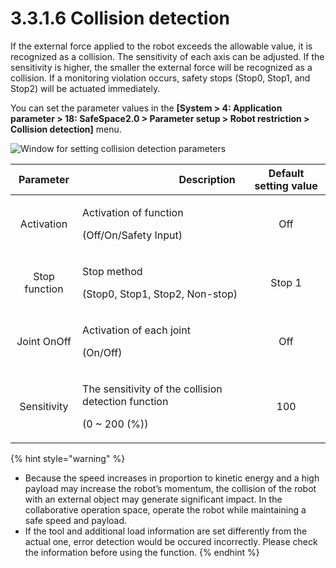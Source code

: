 ﻿# 3.3.1.6 Collision detection

If the external force applied to the robot exceeds the allowable value, it is recognized as a collision. The sensitivity of each axis can be adjusted. If the sensitivity is higher, the smaller the external force will be recognized as a collision. If a monitoring violation occurs, safety stops (Stop0, Stop1, and Stop2) will be actuated immediately.

You can set the parameter values in the **\[System > 4: Application parameter > 18: SafeSpace2.0 > Parameter setup > Robot restriction > Collision detection]** menu.

![Window for setting collision detection parameters](../../../_assets/col-det.PNG)

| **Parameter** | 　　　　　　　　　**Description**                                                  |  **Default setting value** |
| :------: | ---------------------------------------------------------------- | :---------: |
| Activation | <p>Activation of function</p><p>(Off/On/Safety Input)</p> |   Off  |
| Stop function |   <p>Stop method</p><p>(Stop0, Stop1, Stop2, Non-stop)</p>  | Stop 1 |
| Joint OnOff |   <p>Activation of each joint</p><p>(On/Off)</p>  |  Off |
| Sensitivity |   <p>The sensitivity of the collision detection function</p><p>(0 ~ 200 (%))</p>  |  100 |

{% hint style="warning" %}
* Because the speed increases in proportion to kinetic energy and a high payload may increase the robot’s momentum, the collision of the robot with an external object may generate significant impact. In the collaborative operation space, operate the robot while maintaining a safe speed and payload.
* If the tool and additional load information are set differently from the actual one, error detection would be occured incorrectly. Please check the information before using the function.
{% endhint %}
